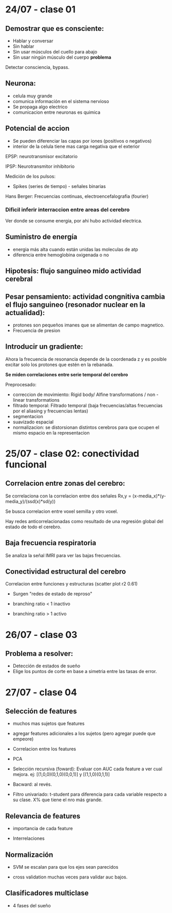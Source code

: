 # 24/07 -  clase 01

## Demostrar que es consciente:

+ Hablar y conversar
+ Sin hablar
+ Sin usar músculos del cuello para abajo
+ Sin usar ningún músculo del cuerpo **problema**

Detectar consciencia, bypass.

## Neurona:

+ celula muy grande
+ comunica información en el sistema nervioso
+ Se propaga algo electrico
+ comunicacion entre neuronas es quimica

## Potencial de accion

+ Se pueden diferenciar las capas por iones (positivos o negativos)
+ interior de la celula tiene mas carga negativa que el exterior

EPSP: neurotransmisor excitatorio

IPSP: Neurotransmitor inhibitorio

Medición de los pulsos:

+ Spikes (series de tiempo) - señales binarias

Hans Berger: Frecuencias continuas, electroencefalografia (fourier)

### Dificil inferir interraccion entre areas del cerebro

Ver donde se consume energia, por ahi hubo actividad electrica.

## Suministro de energía

+ energia más alta cuando están unidas las moleculas de atp
+ diferencia entre hemoglobina oxigenada o no


## Hipotesis: flujo sanguineo mido actividad cerebral

## Pesar pensamiento: actividad congnitiva cambia el flujo sanguineo (resonador nuclear en la actualidad):

+ protones son pequeños imanes que se alimentan de campo magnetico.
+ Frecuencia de presion

## Introducir un gradiente:

Ahora la frecuencia de resonancia depende de la coordenada z y es posible excitar solo los protones que estén en la rebanada.


**Se miden correlaciones entre serie temporal del cerebro**

Preprocesado:

+ correccion de movimiento: Rigid body/ Alfine transformations / non - linear transformations
+ filtrado temporal: Filtrado temporal (baja frecuencias/altas frecuencias por el aliasing y frecuencias lentas)
+ segmentacion
+ suavizado espacial
+ normalizacion: se distorsionan distintos cerebros para que ocupen el mismo espacio en la representacion

# 25/07 -  clase 02: conectividad funcional

## Correlacion entre zonas del cerebro:

Se correlaciona con la correlacion entre dos señales Rx,y = (x-media_x)*(y-media_y)/(ssd(x)*sd(y))

Se busca correlacion entre voxel semilla y otro voxel.

Hay redes anticorrelacionadas como resultado de una regresión global del estado de todo el cerebro.

## Baja frecuencia respiratoria

Se analiza la señal IMRI para ver las bajas frecuencias.

## Conectividad estructural del cerebro

Correlacion entre funciones y estructuras (scatter plot r2 0.61)

+ Surgen "redes de estado de reproso"

+ branching ratio < 1 inactivo
+ branching ratio > 1 activo

# 26/07 -  clase 03

## Problema a resolver: 

+ Detección de estados de sueño
+ Elige los puntos de corte en base a simetria entre las tasas de error.

# 27/07 - clase 04

## Selección de features

+ muchos mas sujetos que features

+ agregar features adicionales a los sujetos (pero agregar puede que empeore)

+ Correlacion entre los features

+ PCA

+ Selección recursiva (foward): Evaluar con AUC cada feature a ver cual mejora. ej: [(1,0,0)(0,1,0)(0,0,1)] y [(1,1,0)(0,1,1)]

+ Bacward: al revés.

+ Filtro univariado: t-student para diferencia para cada variable respecto a su clase. X% que tiene el nro más grande.


## Relevancia de features

+ importancia de cada feature

+ Interrelaciones

## Normalización

+ SVM se escalan para que los ejes sean parecidos

+ cross validation muchas veces para validar auc bajos.

## Clasificadores multiclase

+ 4 fases del sueño